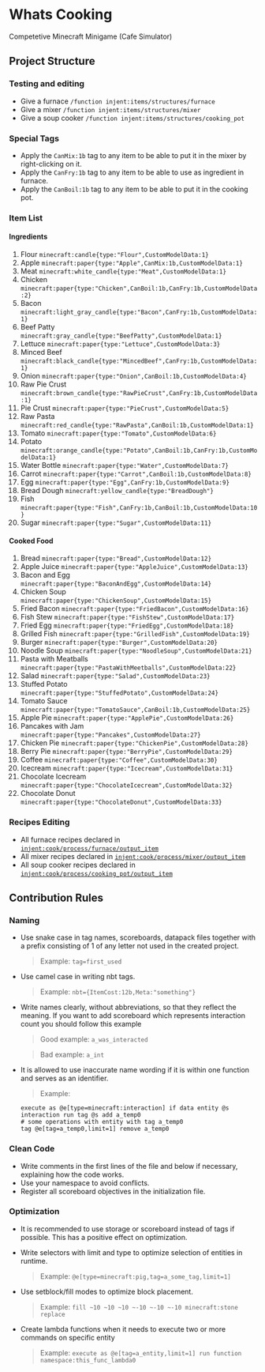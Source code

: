 # Whats Cooking
Competetive Minecraft Minigame (Cafe Simulator)

## Project Structure

### Testing and editing
- Give a furnace `/function injent:items/structures/furnace`
- Give a mixer `/function injent:items/structures/mixer`
- Give a soup cooker `/function injent:items/structures/cooking_pot`

### Special Tags
- Apply the `CanMix:1b` tag to any item to be able to put it in the mixer by right-clicking on it.
- Apply the `CanFry:1b` tag to any item to be able to use as ingredient in furnace.
- Apply the `CanBoil:1b` tag to any item to be able to put it in the cooking pot.

### Item List
#### Ingredients
<ol>
  <li>Flour <code>minecraft:candle{type:"Flour",CustomModelData:1}</code></li>
  <li>Apple <code>minecraft:paper{type:"Apple",CanMix:1b,CustomModelData:1}</code></li> 
  <li>Meat <code>minecraft:white_candle{type:"Meat",CustomModelData:1}</code></li>
  <li>Chicken <code>minecraft:paper{type:"Chicken",CanBoil:1b,CanFry:1b,CustomModelData:2}</code></li>
  <li>Bacon <code>minecraft:light_gray_candle{type:"Bacon",CanFry:1b,CustomModelData:1}</code></li>
  <li>Beef Patty <code>minecraft:gray_candle{type:"BeefPatty",CustomModelData:1}</code></li>
  <li>Lettuce <code>minecraft:paper{type:"Lettuce",CustomModelData:3}</code></li>
  <li>Minced Beef <code>minecraft:black_candle{type:"MincedBeef",CanFry:1b,CustomModelData:1}</code></li>
  <li>Onion <code>minecraft:paper{type:"Onion",CanBoil:1b,CustomModelData:4}</code></li>
  <li>Raw Pie Crust <code>minecraft:brown_candle{type:"RawPieCrust",CanFry:1b,CustomModelData:1}</code></li>
  <li>Pie Crust <code>minecraft:paper{type:"PieCrust",CustomModelData:5}</code></li>
  <li>Raw Pasta <code>minecraft:red_candle{type:"RawPasta",CanBoil:1b,CustomModelData:1}</code></li>
  <li>Tomato <code>minecraft:paper{type:"Tomato",CustomModelData:6}</code></li>
  <li>Potato <code>minecraft:orange_candle{type:"Potato",CanBoil:1b,CanFry:1b,CustomModelData:1}</code></li>
  <li>Water Bottle <code>minecraft:paper{type:"Water",CustomModelData:7}</code></li>
  <li>Carrot <code>minecraft:paper{type:"Carrot",CanBoil:1b,CustomModelData:8}</code></li>
  <li>Egg <code>minecraft:paper{type:"Egg",CanFry:1b,CustomModelData:9}</code></li>
  <li>Bread Dough <code>minecraft:yellow_candle{type:"BreadDough"}</code></li>
  <li>Fish <code>minecraft:paper{type:"Fish",CanFry:1b,CanBoil:1b,CustomModelData:10}</code></li>
  <li>Sugar <code>minecraft:paper{type:"Sugar",CustomModelData:11}</code></li>
</ol>

#### Cooked Food
<ol>
  <li>Bread <code>minecraft:paper{type:"Bread",CustomModelData:12}</code></li>
  <li>Apple Juice <code>minecraft:paper{type:"AppleJuice",CustomModelData:13}</code></li>
  <li>Bacon and Egg <code>minecraft:paper{type:"BaconAndEgg",CustomModelData:14}</code></li>
  <li>Chicken Soup <code>minecraft:paper{type:"ChickenSoup",CustomModelData:15}</code></li>
  <li>Fried Bacon <code>minecraft:paper{type:"FriedBacon",CustomModelData:16}</code></li>
  <li>Fish Stew <code>minecraft:paper{type:"FishStew",CustomModelData:17}</code></li>
  <li>Fried Egg <code>minecraft:paper{type:"FriedEgg",CustomModelData:18}</code></li>
  <li>Grilled Fish <code>minecraft:paper{type:"GrilledFish",CustomModelData:19}</code></li>
  <li>Burger <code>minecraft:paper{type:"Burger",CustomModelData:20}</code></li>
  <li>Noodle Soup <code>minecraft:paper{type:"NoodleSoup",CustomModelData:21}</code></li>
  <li>Pasta with Meatballs <code>minecraft:paper{type:"PastaWithMeetballs",CustomModelData:22}</code></li>
  <li>Salad <code>minecraft:paper{type:"Salad",CustomModelData:23}</code></li>
  <li>Stuffed Potato <code>minecraft:paper{type:"StuffedPotato",CustomModelData:24}</code></li>
  <li>Tomato Sauce <code>minecraft:paper{type:"TomatoSauce",CanBoil:1b,CustomModelData:25}</code></li>
  <li>Apple Pie <code>minecraft:paper{type:"ApplePie",CustomModelData:26}</code></li>
  <li>Pancakes with Jam <code>minecraft:paper{type:"Pancakes",CustomModelData:27}</code></li>
  <li>Chicken Pie <code>minecraft:paper{type:"ChickenPie",CustomModelData:28}</code></li>
  <li>Berry Pie <code>minecraft:paper{type:"BerryPie",CustomModelData:29}</code></li>
  <li>Coffee <code>minecraft:paper{type:"Coffee",CustomModelData:30}</code></li>
  <li>Icecream <code>minecraft:paper{type:"Icecream",CustomModelData:31}</code></li>
  <li>Chocolate Icecream <code>minecraft:paper{type:"ChocolateIcecream",CustomModelData:32}</code></li>
  <li>Chocolate Donut <code>minecraft:paper{type:"ChocolateDonut",CustomModelData:33}</code></li>
</ol>

### Recipes Editing
- All furnace recipes declared in [`injent:cook/process/furnace/output_item`](https://github.com/Injent/whats-cooking/blob/main/data/injent/functions/cook/process/furnace/output_item.mcfunction)
- All mixer recipes declared in [`injent:cook/process/mixer/output_item`](https://github.com/Injent/whats-cooking/blob/main/data/injent/functions/cook/process/mixer/output_item.mcfunction)
- All soup cooker recipes declared in [`injent:cook/process/cooking_pot/output_item`](https://github.com/Injent/whats-cooking/blob/main/data/injent/functions/cook/process/cooking_pot/output_item.mcfunction)

## Contribution Rules

### Naming
- Use snake case in tag names, scoreboards, datapack files together with a prefix consisting of 1 of any letter not used in the created project.

  > Example: `tag=first_used`
- Use camel case in writing nbt tags.

  > Example: `nbt={ItemCost:12b,Meta:"something"}`
- Write names clearly, without abbreviations, so that they reflect the meaning.
  If you want to add scoreboard which represents interaction count you should follow this example
  
  > Good example: `a_was_interacted`
  
  > Bad example: `a_int`
- It is allowed to use inaccurate name wording if it is within one function and serves as an identifier.

  > Example:
  ```
  execute as @e[type=minecraft:interaction] if data entity @s interaction run tag @s add a_temp0
  # some operations with entity with tag a_temp0
  tag @e[tag=a_temp0,limit=1] remove a_temp0
  ```

### Clean Code
- Write comments in the first lines of the file and below if necessary, explaining how the code works.
- Use your namespace to avoid conflicts.
- Register all scoreboard objectives in the initialization file.

### Optimization
- It is recommended to use storage or scoreboard instead of tags if possible. This has a positive effect on optimization.
- Write selectors with limit and type to optimize selection of entities in runtime.

  > Example: ```@e[type=minecraft:pig,tag=a_some_tag,limit=1]```
- Use setblock/fill modes to optimize block placement.

  > Example: ```fill ~10 ~10 ~10 ~-10 ~-10 ~-10 minecraft:stone replace```

- Create lambda functions when it needs to execute two or more commands on specific entity
  > Example: ```execute as @e[tag=a_entity,limit=1] run function namespace:this_func_lambda0```
